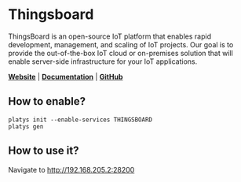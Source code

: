 # Thingsboard

ThingsBoard is an open-source IoT platform that enables rapid development, management, and scaling of IoT projects. Our goal is to provide the out-of-the-box IoT cloud or on-premises solution that will enable server-side infrastructure for your IoT applications.

**[Website](https://thingsboard.io/)** | **[Documentation](https://thingsboard.io/docs/)** | **[GitHub](https://github.com/thingsboard/thingsboard)**

## How to enable?

```
platys init --enable-services THINGSBOARD
platys gen
```

## How to use it?

Navigate to <http://192.168.205.2:28200>